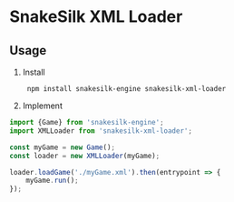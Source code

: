 # SnakeSilk XML Loader

## Usage

1) Install

        npm install snakesilk-engine snakesilk-xml-loader


2) Implement

```javascript
import {Game} from 'snakesilk-engine';
import XMLLoader from 'snakesilk-xml-loader';

const myGame = new Game();
const loader = new XMLLoader(myGame);

loader.loadGame('./myGame.xml').then(entrypoint => {
    myGame.run();
});
```
